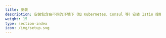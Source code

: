 ```yaml
---
title: 安装
description: 安装包含在不同的环境下（如 Kubernetes、Consul 等）安装 Istio 控制平面，以及在应用程序部署中安装 sidecar。
weight: 15
type: section-index
icon: /img/setup.svg
---
```

